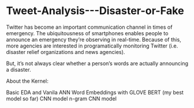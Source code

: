 # Tweet-Analysis---Disaster-or-Fake

Twitter has become an important communication channel in times of emergency.
The ubiquitousness of smartphones enables people to announce an emergency they’re observing in real-time. Because of this, more agencies are interested in programatically monitoring Twitter (i.e. disaster relief organizations and news agencies).

But, it’s not always clear whether a person’s words are actually announcing a disaster. 

About the Kernel:

Basic EDA and Vanila ANN
Word Embeddings with GLOVE
BERT (my best model so far)
CNN model
n-gram CNN model
